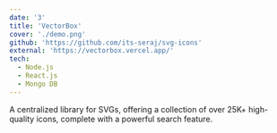 ```yaml
---
date: '3'
title: 'VectorBox'
cover: './demo.png'
github: 'https://github.com/its-seraj/svg-icons'
external: 'https://vectorbox.vercel.app/'
tech:
  - Node.js
  - React.js
  - Mongo DB
---
```


A centralized library for SVGs, offering a collection of over 25K+ high-quality icons, complete with a powerful search feature.

